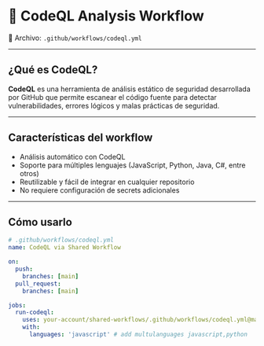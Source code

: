 # 🔐 CodeQL Analysis Workflow

📄 Archivo: `.github/workflows/codeql.yml`

---

## ¿Qué es CodeQL?

**CodeQL** es una herramienta de análisis estático de seguridad desarrollada por GitHub que permite escanear el código fuente para detectar vulnerabilidades, errores lógicos y malas prácticas de seguridad.

---

## Características del workflow

- Análisis automático con CodeQL
- Soporte para múltiples lenguajes (JavaScript, Python, Java, C#, entre otros)
- Reutilizable y fácil de integrar en cualquier repositorio
- No requiere configuración de secrets adicionales

---

## Cómo usarlo

```yaml
# .github/workflows/codeql.yml
name: CodeQL via Shared Workflow

on:
  push:
    branches: [main]
  pull_request:
    branches: [main]

jobs:
  run-codeql:
    uses: your-account/shared-workflows/.github/workflows/codeql.yml@main
    with:
      languages: 'javascript' # add multulanguages javascript,python
